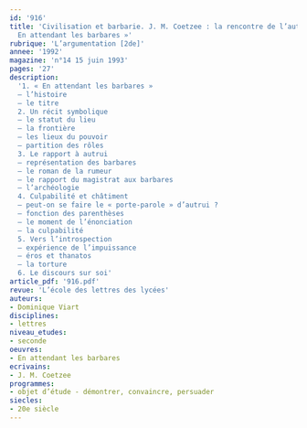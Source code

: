 ```yaml
---
id: '916'
title: 'Civilisation et barbarie. J. M. Coetzee : la rencontre de l’autre dans «
  En attendant les barbares »'
rubrique: 'L’argumentation [2de]'
annee: '1992'
magazine: 'n°14 15 juin 1993'
pages: '27'
description: 
  '1. « En attendant les barbares »
  – l’histoire
  – le titre
  2. Un récit symbolique
  – le statut du lieu
  – la frontière
  – les lieux du pouvoir
  – partition des rôles
  3. Le rapport à autrui
  – représentation des barbares
  – le roman de la rumeur
  – le rapport du magistrat aux barbares
  – l’archéologie
  4. Culpabilité et châtiment
  – peut-on se faire le « porte-parole » d’autrui ?
  – fonction des parenthèses
  – le moment de l’énonciation
  – la culpabilité
  5. Vers l’introspection
  – expérience de l’impuissance
  – éros et thanatos
  – la torture
  6. Le discours sur soi'
article_pdf: '916.pdf'
revue: 'L’école des lettres des lycées'
auteurs:
- Dominique Viart
disciplines:
- lettres
niveau_etudes:
- seconde
oeuvres:
- En attendant les barbares
ecrivains:
- J. M. Coetzee
programmes:
- objet d’étude - démontrer, convaincre, persuader
siecles:
- 20e siècle
---
```

